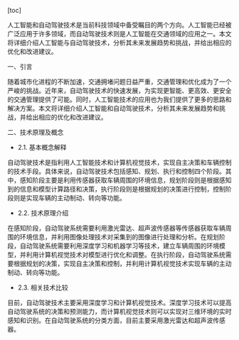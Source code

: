 
[toc]                    
                
                
人工智能和自动驾驶技术是当前科技领域中备受瞩目的两个方向。人工智能已经被广泛应用于许多领域，而自动驾驶技术则是人工智能在交通领域的应用之一。本文将详细介绍人工智能与自动驾驶技术，分析其未来发展趋势和挑战，并给出相应的优化和改进建议。

一、引言

随着城市化进程的不断加速，交通拥堵问题日益严重，交通管理和优化成为了一个严峻的挑战。近年来，自动驾驶技术的快速发展，为实现更智能、更高效、更安全的交通管理提供了可能。同时，人工智能技术的应用也为我们提供了更多的思路和解决方案。本文将详细介绍人工智能和自动驾驶技术，分析其未来发展趋势和挑战，并给出相应的优化和改进建议。

二、技术原理及概念

- 2.1. 基本概念解释

自动驾驶技术是指利用人工智能技术和计算机视觉技术，实现自主决策和车辆控制的技术手段。具体来说，自动驾驶技术包括感知、规划、执行和控制四个阶段。其中，感知阶段主要是利用传感器获取车辆周围的环境信息，规划阶段则是根据感知到的信息和模型计算路径和决策，执行阶段则是根据规划的决策进行控制，控制阶段则是实现车辆的主动制动、转向等功能。

- 2.2. 技术原理介绍

在感知阶段，自动驾驶系统需要利用激光雷达、超声波传感器等传感器获取车辆周围的环境信息，并利用图像处理技术对采集到的图像进行处理和分析。在规划阶段，自动驾驶系统需要利用深度学习和机器学习等技术，建立车辆周围的环境模型，并利用计算机视觉技术对模型进行优化和调整。在执行阶段，自动驾驶系统需要根据规划的决策，实现自主决策和控制，并利用计算机视觉技术实现车辆的主动制动、转向等功能。

- 2.3. 相关技术比较

目前，自动驾驶技术主要采用深度学习和计算机视觉技术。深度学习技术可以提高自动驾驶系统的决策和预测能力，而计算机视觉技术则可以实现对三维环境的实时感知和识别。在自动驾驶系统的分类方面，目前主要采用激光雷达和超声波传感器。

